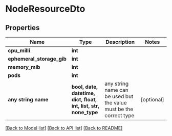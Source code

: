 # NodeResourceDto


## Properties
Name | Type | Description | Notes
------------ | ------------- | ------------- | -------------
**cpu_milli** | **int** |  | 
**ephemeral_storage_gib** | **int** |  | 
**memory_mib** | **int** |  | 
**pods** | **int** |  | 
**any string name** | **bool, date, datetime, dict, float, int, list, str, none_type** | any string name can be used but the value must be the correct type | [optional]

[[Back to Model list]](../README.md#documentation-for-models) [[Back to API list]](../README.md#documentation-for-api-endpoints) [[Back to README]](../README.md)


